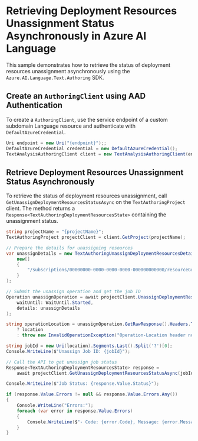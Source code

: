 # Retrieving Deployment Resources Unassignment Status Asynchronously in Azure AI Language

This sample demonstrates how to retrieve the status of deployment resources unassignment asynchronously using the `Azure.AI.Language.Text.Authoring` SDK.

## Create an `AuthoringClient` using AAD Authentication

To create a `AuthoringClient`, use the service endpoint of a custom subdomain Language resource and authenticate with `DefaultAzureCredential`.

```C# Snippet:TextAnalysisAuthoring_CreateWithDefaultAzureCredential
Uri endpoint = new Uri("{endpoint}");;
DefaultAzureCredential credential = new DefaultAzureCredential();
TextAnalysisAuthoringClient client = new TextAnalysisAuthoringClient(endpoint, credential);
```

## Retrieve Deployment Resources Unassignment Status Asynchronously

To retrieve the status of deployment resources unassignment, call `GetUnassignDeploymentResourcesStatusAsync` on the `TextAuthoringProject` client. The method returns a `Response<TextAuthoringDeploymentResourcesState>` containing the unassignment status.

```C# Snippet:Sample19_TextAuthoring_GetUnassignDeploymentResourcesStatusAsync
string projectName = "{projectName}";
TextAuthoringProject projectClient = client.GetProject(projectName);

// Prepare the details for unassigning resources
var unassignDetails = new TextAuthoringUnassignDeploymentResourcesDetails(
    new[]
    {
        "/subscriptions/00000000-0000-0000-0000-000000000000/resourceGroups/my-resource-group/providers/Microsoft.CognitiveServices/accounts/my-cognitive-account"
    }
);

// Submit the unassign operation and get the job ID
Operation unassignOperation = await projectClient.UnassignDeploymentResourcesAsync(
    waitUntil: WaitUntil.Started,
    details: unassignDetails
);

string operationLocation = unassignOperation.GetRawResponse().Headers.TryGetValue("Operation-Location", out var location)
    ? location
    : throw new InvalidOperationException("Operation-Location header not found.");

string jobId = new Uri(location).Segments.Last().Split('?')[0];
Console.WriteLine($"Unassign Job ID: {jobId}");

// Call the API to get unassign job status
Response<TextAuthoringDeploymentResourcesState> response =
    await projectClient.GetUnassignDeploymentResourcesStatusAsync(jobId);

Console.WriteLine($"Job Status: {response.Value.Status}");

if (response.Value.Errors != null && response.Value.Errors.Any())
{
    Console.WriteLine("Errors:");
    foreach (var error in response.Value.Errors)
    {
        Console.WriteLine($"- Code: {error.Code}, Message: {error.Message}");
    }
}
```
